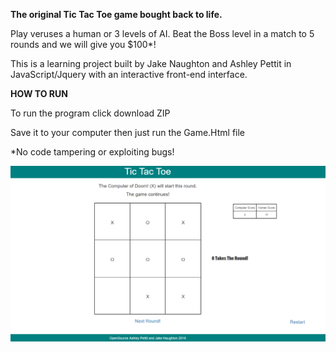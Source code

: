 <b>The original Tic Tac Toe game bought back to life.</b>

Play veruses a human or 3 levels of AI. Beat the Boss level in a match to 5 rounds and we will give you $100*!

This is a learning project built by Jake Naughton and Ashley Pettit in JavaScript/Jquery with an interactive front-end interface. 

<b> HOW TO RUN </b>

To run the program click download ZIP

Save it to your computer then just run the Game.Html file

*No code tampering or exploiting bugs!

<img src="images/ttt.png"/> 